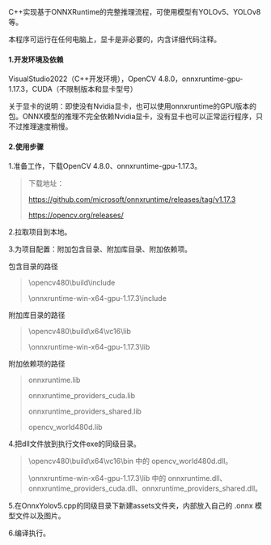 C++实现基于ONNXRuntime的完整推理流程，可使用模型有YOLOv5、YOLOv8等。

本程序可运行在任何电脑上，显卡是非必要的，内含详细代码注释。

#### 1.开发环境及依赖

VisualStudio2022（C++开发环境），OpenCV 4.8.0，onnxruntime-gpu-1.17.3，CUDA（不限制版本和显卡型号）

关于显卡的说明：即使没有Nvidia显卡，也可以使用onnxruntime的GPU版本的包。ONNX模型的推理不完全依赖Nvidia显卡，没有显卡也可以正常运行程序，只不过推理速度稍慢。

#### 2.使用步骤

1.准备工作，下载OpenCV 4.8.0、onnxruntime-gpu-1.17.3。

> 下载地址：
>
> https://github.com/microsoft/onnxruntime/releases/tag/v1.17.3
>
> https://opencv.org/releases/

2.拉取项目到本地。

3.为项目配置：附加包含目录、附加库目录、附加依赖项。

包含目录的路径

> \opencv480\build\include
>
> \onnxruntime-win-x64-gpu-1.17.3\include

附加库目录的路径

> \opencv480\build\x64\vc16\lib
>
> \onnxruntime-win-x64-gpu-1.17.3\lib

附加依赖项的路径

> onnxruntime.lib
>
> onnxruntime_providers_cuda.lib
>
> onnxruntime_providers_shared.lib
>
> opencv_world480d.lib

4.把dll文件放到执行文件exe的同级目录。

> \opencv480\build\x64\vc16\bin 中的 opencv_world480d.dll。
>
> \onnxruntime-win-x64-gpu-1.17.3\lib 中的 onnxruntime.dll、onnxruntime_providers_cuda.dll、onnxruntime_providers_shared.dll。

5.在OnnxYolov5.cpp的同级目录下新建assets文件夹，内部放入自己的 .onnx 模型文件以及图片。

6.编译执行。
